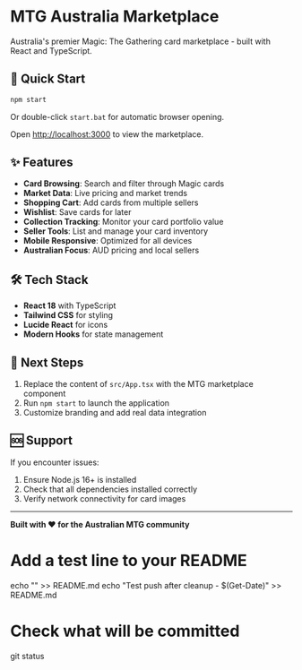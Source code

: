 # MTG Australia Marketplace

Australia's premier Magic: The Gathering card marketplace - built with React and TypeScript.

## 🚀 Quick Start

```bash
npm start
```

Or double-click `start.bat` for automatic browser opening.

Open [http://localhost:3000](http://localhost:3000) to view the marketplace.

## ✨ Features

- **Card Browsing**: Search and filter through Magic cards
- **Market Data**: Live pricing and market trends  
- **Shopping Cart**: Add cards from multiple sellers
- **Wishlist**: Save cards for later
- **Collection Tracking**: Monitor your card portfolio value
- **Seller Tools**: List and manage your card inventory
- **Mobile Responsive**: Optimized for all devices
- **Australian Focus**: AUD pricing and local sellers

## 🛠️ Tech Stack

- **React 18** with TypeScript
- **Tailwind CSS** for styling
- **Lucide React** for icons
- **Modern Hooks** for state management

## 🎯 Next Steps

1. Replace the content of `src/App.tsx` with the MTG marketplace component
2. Run `npm start` to launch the application
3. Customize branding and add real data integration

## 🆘 Support

If you encounter issues:
1. Ensure Node.js 16+ is installed
2. Check that all dependencies installed correctly
3. Verify network connectivity for card images

---

**Built with ❤️ for the Australian MTG community**

# Add a test line to your README
echo "" >> README.md
echo "Test push after cleanup - $(Get-Date)" >> README.md

# Check what will be committed
git status
